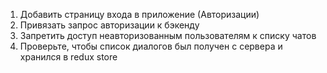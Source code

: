 1) Добавить страницу входа в приложение (Авторизации)
2) Привязать запрос авторизации к бэкенду
3) Запретить доступ неавторизованным пользователям к списку чатов
4) Проверьте, чтобы список диалогов был получен с сервера и хранился в redux store
